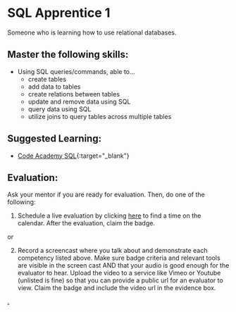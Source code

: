 # SQL Apprentice 1

Someone who is learning how to use relational databases.

## Master the following skills:

- Using SQL queries/commands, able to...
  - create tables
  - add data to tables
  - create relations between tables
  - update and remove data using SQL
  - query data using SQL
  - utilize joins to query tables across multiple tables

## Suggested Learning:

- [Code Academy SQL](https://www.codecademy.com/learn/learn-sql){:target="\_blank"}

## Evaluation:

Ask your mentor if you are ready for evaluation. Then, do one of the following:

1. Schedule a live evaluation by clicking [here](https://webdev.codex.academy/mastery-eval-4?badge=okTiXkVERH-cNJ9dtg2V4Q) to find a time on the calendar. After the evaluation, claim the badge.

or

2. Record a screencast where you talk about and demonstrate each competency listed above. Make sure badge criteria and relevant tools are visible in the screen cast AND that your audio is good enough for the evaluator to hear. Upload the video to a service like Vimeo or Youtube (unlisted is fine) so that you can provide a public url for an evaluator to view. Claim the badge and include the video url in the evidence box.

[.](level-4)